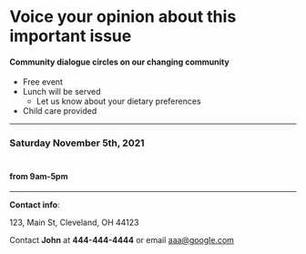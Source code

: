 
# Voice your opinion about this important issue

#### Community dialogue circles on our changing community
* Free event
* Lunch will be served
  * Let us know about your dietary preferences 
* Child care provided
***
### Saturday November 5th, 2021
#
#### from 9am-5pm
___
**Contact info**:


123, Main St,
Cleveland, OH 44123

Contact **John** at **444-444-4444** or email aaa@google.com



